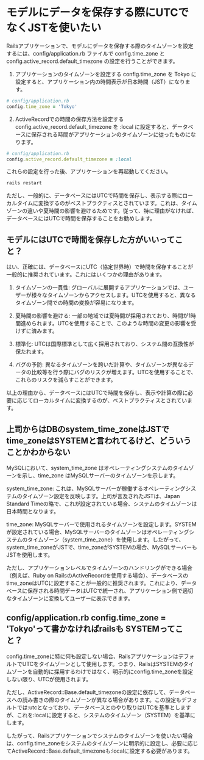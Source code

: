 # モデルにデータを保存する際にUTCでなくJSTを使いたい

Railsアプリケーションで、モデルにデータを保存する際のタイムゾーンを設定するには、config/application.rb ファイルで config.time_zone と config.active_record.default_timezone の設定を行うことができます。

1. アプリケーションのタイムゾーンを設定する
config.time_zone を Tokyo に設定すると、アプリケーション内の時間表示が日本時間（JST）になります。

```ruby
# config/application.rb
config.time_zone = 'Tokyo'
```

2. ActiveRecordでの時間の保存方法を設定する
config.active_record.default_timezone を :local に設定すると、データベースに保存される時間がアプリケーションのタイムゾーンに従ったものになります。

```ruby
# config/application.rb
config.active_record.default_timezone = :local
```

これらの設定を行った後、アプリケーションを再起動してください。

```ruby
rails restart
```

ただし、一般的に、データベースにはUTCで時間を保存し、表示する際にローカルタイムに変換するのがベストプラクティスとされています。これは、タイムゾーンの違いや夏時間の影響を避けるためです。従って、特に理由がなければ、データベースにはUTCで時間を保存することをお勧めします。

## モデルにはUTCで時間を保存した方がいいってこと？

はい、正確には、データベースにUTC（協定世界時）で時間を保存することが一般的に推奨されています。これにはいくつかの理由があります。

1. タイムゾーンの一貫性:
グローバルに展開するアプリケーションでは、ユーザーが様々なタイムゾーンからアクセスします。UTCを使用すると、異なるタイムゾーン間での時間の変換が容易になります。

2. 夏時間の影響を避ける:
一部の地域では夏時間が採用されており、時間が1時間進められます。UTCを使用することで、このような時間の変更の影響を受けずに済みます。

3. 標準化:
UTCは国際標準として広く採用されており、システム間の互換性が保たれます。

4. バグの予防:
異なるタイムゾーンを跨いだ計算や、タイムゾーンが異なるデータの比較等を行う際にバグのリスクが増えます。UTCを使用することで、これらのリスクを減らすことができます。

以上の理由から、データベースにはUTCで時間を保存し、表示や計算の際に必要に応じてローカルタイムに変換するのが、ベストプラクティスとされています。

## 上司からはDBのsystem_time_zoneはJSTでtime_zoneはSYSTEMと言われてるけど、どういうことかわからない

MySQLにおいて、system_time_zone はオペレーティングシステムのタイムゾーンを示し、time_zone はMySQLサーバーのタイムゾーンを示します。

system_time_zone:
これは、MySQLサーバーが稼働するオペレーティングシステムのタイムゾーン設定を反映します。上司が言及されたJSTは、Japan Standard Timeの略で、これが設定されている場合、システムのタイムゾーンは日本時間となります。

time_zone:
MySQLサーバーで使用されるタイムゾーンを設定します。SYSTEMが設定されている場合、MySQLサーバーのタイムゾーンはオペレーティングシステムのタイムゾーン（system_time_zone）を使用します。したがって、system_time_zoneがJSTで、time_zoneがSYSTEMの場合、MySQLサーバーもJSTを使用します。

ただし、アプリケーションレベルでタイムゾーンのハンドリングができる場合（例えば、Ruby on RailsのActiveRecordを使用する場合）、データベースのtime_zoneはUTCに設定することが一般的に推奨されます。これにより、データベースに保存される時間データはUTCで統一され、アプリケーション側で適切なタイムゾーンに変換してユーザーに表示できます。

## config/application.rb config.time_zone = 'Tokyo'って書かなければrailsも SYSTEMってこと？

config.time_zoneに特に何も設定しない場合、RailsアプリケーションはデフォルトでUTCをタイムゾーンとして使用します。つまり、RailsはSYSTEMのタイムゾーンを自動的に採用するわけではなく、明示的にconfig.time_zoneを設定しない限り、UTCが使用されます。

ただし、ActiveRecord::Base.default_timezoneの設定に依存して、データベースへの読み書きの際のタイムゾーンが異なる場合があります。この設定もデフォルトでは:utcとなっており、データベースとのやり取りはUTCを基準としますが、これを:localに設定すると、システムのタイムゾーン（SYSTEM）を基準にします。

したがって、Railsアプリケーションでシステムのタイムゾーンを使いたい場合は、config.time_zoneをシステムのタイムゾーンに明示的に設定し、必要に応じてActiveRecord::Base.default_timezoneも:localに設定する必要があります。
